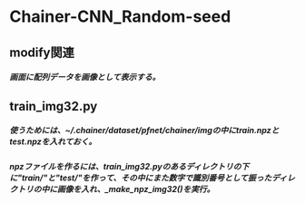 # Chainer-CNN_Random-seed

## modify関連
##### 画面に配列データを画像として表示する。

## train_img32.py
##### 使うためには、~/.chainer/dataset/pfnet/chainer/imgの中にtrain.npzとtest.npzを入れておく。
##### npzファイルを作るには、train_img32.pyのあるディレクトリの下に"train/"と"test/"を作って、その中にまた数字で識別番号として振ったディレクトリの中に画像を入れ、_make_npz_img32()を実行。